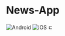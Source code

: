 # News-App

![Android](https://github.com/sboh1214/News-App/workflows/Android/badge.svg)
![iOS](https://github.com/sboh1214/News-App/workflows/iOS/badge.svg)
ㄷ